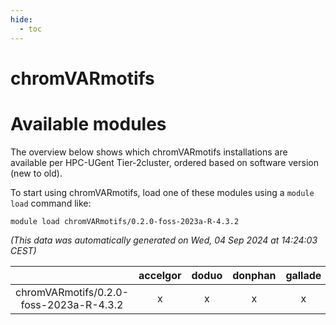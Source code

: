 ```yaml
---
hide:
  - toc
---
```


chromVARmotifs
==============

# Available modules


The overview below shows which chromVARmotifs installations are available per HPC-UGent Tier-2cluster, ordered based on software version (new to old).

To start using chromVARmotifs, load one of these modules using a `module load` command like:

```shell
module load chromVARmotifs/0.2.0-foss-2023a-R-4.3.2
```

*(This data was automatically generated on Wed, 04 Sep 2024 at 14:24:03 CEST)*  

| |accelgor|doduo|donphan|gallade|joltik|shinx|skitty|
| :---: | :---: | :---: | :---: | :---: | :---: | :---: | :---: |
|chromVARmotifs/0.2.0-foss-2023a-R-4.3.2|x|x|x|x|x|x|x|
